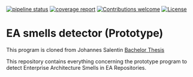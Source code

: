 [![pipeline status](https://git.rwth-aachen.de/ba-ea-smells/program/badges/develop/pipeline.svg)](https://git.rwth-aachen.de/ba-ea-smells/program/commits/develop)
[![coverage report](https://git.rwth-aachen.de/ba-ea-smells/program/badges/develop/coverage.svg)](https://ba-ea-smells.pages.rwth-aachen.de/program/jacoco/)
[![Contributions welcome](https://img.shields.io/badge/contributions-welcome-orange.svg)](https://git.rwth-aachen.de/ba-ea-smells/program/blob/master/CONTRIBUTING.md)
[![License](https://img.shields.io/badge/license-MIT-blue.svg)](https://opensource.org/licenses/MIT)
# EA smells detector (Prototype)

This program is cloned from Johannes Salentin [Bachelor Thesis](https://git.rwth-aachen.de/ba-ea-smells/thesis)

This repository contains everything concerning the prototype program to detect Enterprise Architecture Smells in EA Repositories.
